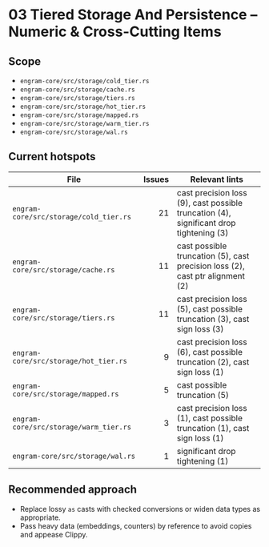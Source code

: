 # 03 Tiered Storage And Persistence – Numeric & Cross-Cutting Items

## Scope
- `engram-core/src/storage/cold_tier.rs`
- `engram-core/src/storage/cache.rs`
- `engram-core/src/storage/tiers.rs`
- `engram-core/src/storage/hot_tier.rs`
- `engram-core/src/storage/mapped.rs`
- `engram-core/src/storage/warm_tier.rs`
- `engram-core/src/storage/wal.rs`

## Current hotspots
| File | Issues | Relevant lints |
| --- | ---: | --- |
| `engram-core/src/storage/cold_tier.rs` | 21 | cast precision loss (9), cast possible truncation (4), significant drop tightening (3) |
| `engram-core/src/storage/cache.rs` | 11 | cast possible truncation (5), cast precision loss (2), cast ptr alignment (2) |
| `engram-core/src/storage/tiers.rs` | 11 | cast precision loss (5), cast possible truncation (3), cast sign loss (3) |
| `engram-core/src/storage/hot_tier.rs` | 9 | cast precision loss (6), cast possible truncation (2), cast sign loss (1) |
| `engram-core/src/storage/mapped.rs` | 5 | cast possible truncation (5) |
| `engram-core/src/storage/warm_tier.rs` | 3 | cast precision loss (1), cast possible truncation (1), cast sign loss (1) |
| `engram-core/src/storage/wal.rs` | 1 | significant drop tightening (1) |

## Recommended approach
- Replace lossy `as` casts with checked conversions or widen data types as appropriate.
- Pass heavy data (embeddings, counters) by reference to avoid copies and appease Clippy.
